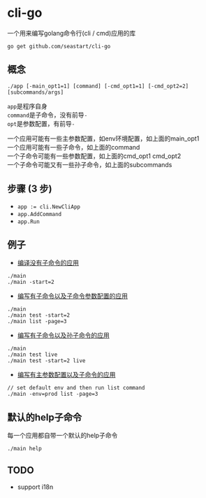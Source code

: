 # cli-go
一个用来编写golang命令行(cli / cmd)应用的库
```
go get github.com/seastart/cli-go
```

## 概念
```
./app [-main_opt1=1] [command] [-cmd_opt1=1] [-cmd_opt2=2] [subcommands/args]
```
`app`是程序自身  
`command`是子命令，没有前导`-`  
`opt`是参数配置，有前导`-`  

一个应用可能有一些主参数配置，如env环境配置，如上面的main_opt1  
一个应用可能有一些子命令，如上面的command  
一个子命令可能有一些参数配置，如上面的cmd_opt1 cmd_opt2  
一个子命令可能又有一些孙子命令，如上面的subcommands  

## 步骤 (3 步)
- `app := cli.NewCliApp`
- `app.AddCommand`
- `app.Run`

## 例子
- [编译没有子命令的应用](./examples/nocommand/main.go)
```
./main
./main -start=2
```
- [编写有子命令以及子命令参数配置的应用](./examples/commands/main.go)
```
./main
./main test -start=2
./main list -page=3
```
- [编写有子命令以及孙子命令的应用](./examples/commandcommands/main.go)
```
./main
./main test live
./main test -start=2 live
```
- [编写有主参数配置以及子命令的应用](./examples/combine/main.go)
```
// set default env and then run list command
./main -env=prod list -page=3
```

## 默认的help子命令
每一个应用都自带一个默认的help子命令
```
./main help
```

## TODO
- support i18n